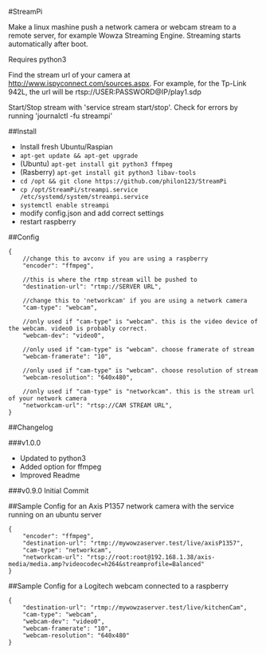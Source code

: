 #StreamPi

Make a linux mashine push a network camera or webcam stream to a remote server, for example Wowza Streaming Engine.
Streaming starts automatically after boot.

Requires python3

Find the stream url of your camera at http://www.ispyconnect.com/sources.aspx. For example, for the Tp-Link 942L, the url will be rtsp://USER:PASSWORD@IP/play1.sdp

Start/Stop stream with 'service stream start/stop'. Check for errors by running 'journalctl -fu streampi'

##Install
* Install fresh Ubuntu/Raspian
* `apt-get update && apt-get upgrade`
* (Ubuntu) `apt-get install git python3 ffmpeg`
* (Rasberry) `apt-get install git python3 libav-tools`
* `cd /opt && git clone https://github.com/philon123/StreamPi`
* `cp /opt/StreamPi/streampi.service /etc/systemd/system/streampi.service`
* `systemctl enable streampi`
* modify config.json and add correct settings
* restart raspberry

##Config

```
{
	//change this to avconv if you are using a raspberry
	"encoder": "ffmpeg",

	//this is where the rtmp stream will be pushed to
	"destination-url": "rtmp://SERVER URL",

	//change this to 'networkcam' if you are using a network camera
	"cam-type": "webcam",

	//only used if "cam-type" is "webcam". this is the video device of the webcam. video0 is probably correct.
	"webcam-dev": "video0",

	//only used if "cam-type" is "webcam". choose framerate of stream
	"webcam-framerate": "10",

	//only used if "cam-type" is "webcam". choose resolution of stream
	"webcam-resolution": "640x480",

	//only used if "cam-type" is "networkcam". this is the stream url of your network camera
	"networkcam-url": "rtsp://CAM STREAM URL",
}
```

##Changelog

###v1.0.0
* Updated to python3
* Added option for ffmpeg
* Improved Readme

###v0.9.0
Initial Commit




##Sample Config for an Axis P1357 network camera with the service running on an ubuntu server
```
{
	"encoder": "ffmpeg",
	"destination-url": "rtmp://mywowzaserver.test/live/axisP1357",
	"cam-type": "networkcam",
	"networkcam-url": "rtsp://root:root@192.168.1.38/axis-media/media.amp?videocodec=h264&streamprofile=Balanced"
}
```

##Sample Config for a Logitech webcam connected to a raspberry
```
{
	"destination-url": "rtmp://mywowzaserver.test/live/kitchenCam",
	"cam-type": "webcam",
	"webcam-dev": "video0",
	"webcam-framerate": "10",
	"webcam-resolution": "640x480"
}
```
